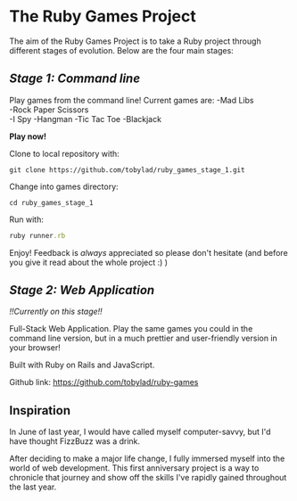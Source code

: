 # The Ruby Games Project  

The aim of the Ruby Games Project is to take a Ruby project through different stages of evolution.  Below are the four main stages:  

## *Stage 1: Command line*

Play games from the command line!  Current games are:
-Mad Libs  
-Rock Paper Scissors  
-I Spy
-Hangman
-Tic Tac Toe
-Blackjack

**Play now!**

Clone to local repository with:
```
git clone https://github.com/tobylad/ruby_games_stage_1.git
```
Change into games directory:
```
cd ruby_games_stage_1
```
Run with:
```ruby
ruby runner.rb
```

Enjoy!  Feedback is *always* appreciated so please don't hesitate (and before you give it read about the whole project :) )



## *Stage 2: Web Application*
*!!Currently on this stage!!*

Full-Stack Web Application.  Play the same games you could in the command line version, but in a much prettier and user-friendly version in your browser!  

Built with Ruby on Rails and JavaScript.

Github link: https://github.com/tobylad/ruby-games

## Inspiration

In June of last year, I would have called myself computer-savvy, but I'd have thought FizzBuzz was a drink.

After deciding to make a major life change, I fully immersed myself into the world of web development.  This first anniversary project is a way to chronicle that journey and show off the skills I've rapidly gained throughout the last year.

